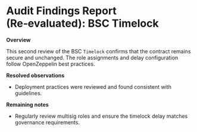 # Audit Findings Report (Re‑evaluated): BSC Timelock

**Overview**

This second review of the BSC `Timelock` confirms that the contract remains secure and unchanged.  The role assignments and delay configuration follow OpenZeppelin best practices.

**Resolved observations**

- Deployment practices were reviewed and found consistent with guidelines.

**Remaining notes**

- Regularly review multisig roles and ensure the timelock delay matches governance requirements.